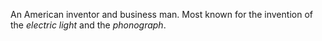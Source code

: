 An American inventor and business man. Most known for the invention of the
*electric light* and the *phonograph*.
